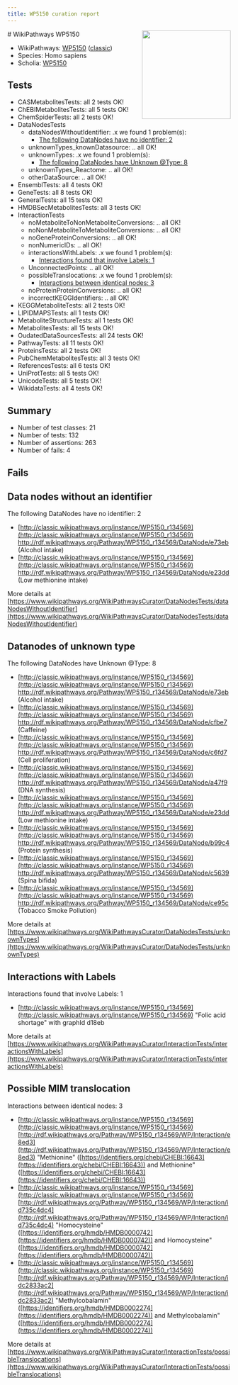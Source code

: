 ```yaml
---
title: WP5150 curation report
---
```


<img style="float: right; width: 200px" src="https://upload.wikimedia.org/wikipedia/commons/thumb/8/83/Wplogo_with_text_500.png/640px-Wplogo_with_text_500.png" />
# WikiPathways WP5150

* WikiPathways: [WP5150](https://wikipathways.org/pathways/WP5150) ([classic](https://classic.wikipathways.org/instance/WP5150))
* Species: Homo sapiens
* Scholia: [WP5150](https://scholia.toolforge.org/wikipathways/WP5150)
## Tests
* CASMetabolitesTests: all 2 tests OK!
* ChEBIMetabolitesTests: all 5 tests OK!
* ChemSpiderTests: all 2 tests OK!
* DataNodesTests
    * dataNodesWithoutIdentifier: .x we found 1 problem(s):
        * [The following DataNodes have no identifier: 2](#d2d32fa1)
    * unknownTypes_knownDatasource: .. all OK!
    * unknownTypes: .x we found 1 problem(s):
        * [The following DataNodes have Unknown @Type: 8](#839973e6)
    * unknownTypes_Reactome: .. all OK!
    * otherDataSource: .. all OK!
* EnsemblTests: all 4 tests OK!
* GeneTests: all 8 tests OK!
* GeneralTests: all 15 tests OK!
* HMDBSecMetabolitesTests: all 3 tests OK!
* InteractionTests
    * noMetaboliteToNonMetaboliteConversions: .. all OK!
    * noNonMetaboliteToMetaboliteConversions: .. all OK!
    * noGeneProteinConversions: .. all OK!
    * nonNumericIDs: .. all OK!
    * interactionsWithLabels: .x we found 1 problem(s):
        * [Interactions found that involve Labels: 1](#630d2678)
    * UnconnectedPoints: .. all OK!
    * possibleTranslocations: .x we found 1 problem(s):
        * [Interactions between identical nodes: 3](#1c118208)
    * noProteinProteinConversions: .. all OK!
    * incorrectKEGGIdentifiers: .. all OK!
* KEGGMetaboliteTests: all 2 tests OK!
* LIPIDMAPSTests: all 1 tests OK!
* MetaboliteStructureTests: all 1 tests OK!
* MetabolitesTests: all 15 tests OK!
* OudatedDataSourcesTests: all 24 tests OK!
* PathwayTests: all 11 tests OK!
* ProteinsTests: all 2 tests OK!
* PubChemMetabolitesTests: all 3 tests OK!
* ReferencesTests: all 6 tests OK!
* UniProtTests: all 5 tests OK!
* UnicodeTests: all 5 tests OK!
* WikidataTests: all 4 tests OK!


## Summary

* Number of test classes: 21
* Number of tests: 132
* Number of assertions: 263
* Number of fails: 4

## Fails

<a name="d2d32fa1" />

## Data nodes without an identifier

The following DataNodes have no identifier: 2

* [http://classic.wikipathways.org/instance/WP5150_r134569](http://classic.wikipathways.org/instance/WP5150_r134569) http://rdf.wikipathways.org/Pathway/WP5150_r134569/DataNode/e73eb (Alcohol intake)
* [http://classic.wikipathways.org/instance/WP5150_r134569](http://classic.wikipathways.org/instance/WP5150_r134569) http://rdf.wikipathways.org/Pathway/WP5150_r134569/DataNode/e23dd (Low methionine intake)


More details at [https://www.wikipathways.org/WikiPathwaysCurator/DataNodesTests/dataNodesWithoutIdentifier](https://www.wikipathways.org/WikiPathwaysCurator/DataNodesTests/dataNodesWithoutIdentifier)

<a name="839973e6" />

## Datanodes of unknown type

The following DataNodes have Unknown @Type: 8

* [http://classic.wikipathways.org/instance/WP5150_r134569](http://classic.wikipathways.org/instance/WP5150_r134569) http://rdf.wikipathways.org/Pathway/WP5150_r134569/DataNode/e73eb (Alcohol intake)
* [http://classic.wikipathways.org/instance/WP5150_r134569](http://classic.wikipathways.org/instance/WP5150_r134569) http://rdf.wikipathways.org/Pathway/WP5150_r134569/DataNode/cfbe7 (Caffeine)
* [http://classic.wikipathways.org/instance/WP5150_r134569](http://classic.wikipathways.org/instance/WP5150_r134569) http://rdf.wikipathways.org/Pathway/WP5150_r134569/DataNode/c6fd7 (Cell proliferation)
* [http://classic.wikipathways.org/instance/WP5150_r134569](http://classic.wikipathways.org/instance/WP5150_r134569) http://rdf.wikipathways.org/Pathway/WP5150_r134569/DataNode/a47f9 (DNA synthesis)
* [http://classic.wikipathways.org/instance/WP5150_r134569](http://classic.wikipathways.org/instance/WP5150_r134569) http://rdf.wikipathways.org/Pathway/WP5150_r134569/DataNode/e23dd (Low methionine intake)
* [http://classic.wikipathways.org/instance/WP5150_r134569](http://classic.wikipathways.org/instance/WP5150_r134569) http://rdf.wikipathways.org/Pathway/WP5150_r134569/DataNode/b99c4 (Protein synthesis)
* [http://classic.wikipathways.org/instance/WP5150_r134569](http://classic.wikipathways.org/instance/WP5150_r134569) http://rdf.wikipathways.org/Pathway/WP5150_r134569/DataNode/c5639 (Spina bifida)
* [http://classic.wikipathways.org/instance/WP5150_r134569](http://classic.wikipathways.org/instance/WP5150_r134569) http://rdf.wikipathways.org/Pathway/WP5150_r134569/DataNode/ce95c (Tobacco Smoke Pollution)


More details at [https://www.wikipathways.org/WikiPathwaysCurator/DataNodesTests/unknownTypes](https://www.wikipathways.org/WikiPathwaysCurator/DataNodesTests/unknownTypes)

<a name="630d2678" />

## Interactions with Labels

Interactions found that involve Labels: 1

* [http://classic.wikipathways.org/instance/WP5150_r134569](http://classic.wikipathways.org/instance/WP5150_r134569) "Folic acid shortage" with graphId d18eb


More details at [https://www.wikipathways.org/WikiPathwaysCurator/InteractionTests/interactionsWithLabels](https://www.wikipathways.org/WikiPathwaysCurator/InteractionTests/interactionsWithLabels)

<a name="1c118208" />

## Possible MIM translocation

Interactions between identical nodes: 3

* [http://classic.wikipathways.org/instance/WP5150_r134569](http://classic.wikipathways.org/instance/WP5150_r134569) [http://rdf.wikipathways.org/Pathway/WP5150_r134569/WP/Interaction/e8ed3](http://rdf.wikipathways.org/Pathway/WP5150_r134569/WP/Interaction/e8ed3) "Methionine" ([https://identifiers.org/chebi/CHEBI:16643](https://identifiers.org/chebi/CHEBI:16643)) and 
Methionine" ([https://identifiers.org/chebi/CHEBI:16643](https://identifiers.org/chebi/CHEBI:16643))
* [http://classic.wikipathways.org/instance/WP5150_r134569](http://classic.wikipathways.org/instance/WP5150_r134569) [http://rdf.wikipathways.org/Pathway/WP5150_r134569/WP/Interaction/id735c4dc4](http://rdf.wikipathways.org/Pathway/WP5150_r134569/WP/Interaction/id735c4dc4) "Homocysteine" ([https://identifiers.org/hmdb/HMDB0000742](https://identifiers.org/hmdb/HMDB0000742)) and 
Homocysteine" ([https://identifiers.org/hmdb/HMDB0000742](https://identifiers.org/hmdb/HMDB0000742))
* [http://classic.wikipathways.org/instance/WP5150_r134569](http://classic.wikipathways.org/instance/WP5150_r134569) [http://rdf.wikipathways.org/Pathway/WP5150_r134569/WP/Interaction/idc2833ac2](http://rdf.wikipathways.org/Pathway/WP5150_r134569/WP/Interaction/idc2833ac2) "Methylcobalamin" ([https://identifiers.org/hmdb/HMDB0002274](https://identifiers.org/hmdb/HMDB0002274)) and 
Methylcobalamin" ([https://identifiers.org/hmdb/HMDB0002274](https://identifiers.org/hmdb/HMDB0002274))


More details at [https://www.wikipathways.org/WikiPathwaysCurator/InteractionTests/possibleTranslocations](https://www.wikipathways.org/WikiPathwaysCurator/InteractionTests/possibleTranslocations)

